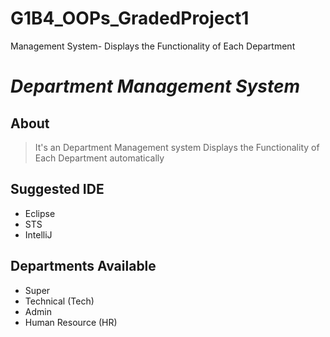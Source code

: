 # G1B4_OOPs_GradedProject1

Management System- Displays the Functionality of Each Department

# _Department Management System_

## About

> It's an Department Management system
> Displays the Functionality of Each Department automatically

## Suggested IDE

- Eclipse
- STS
- IntelliJ

## Departments Available

- Super
- Technical (Tech)
- Admin
- Human Resource (HR)
